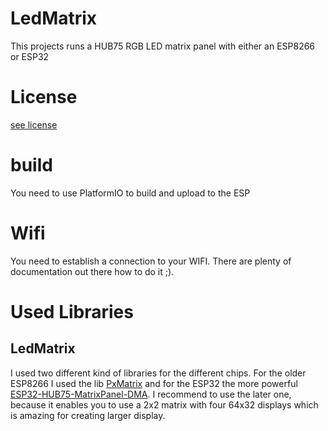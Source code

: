 # LedMatrix
This projects runs a HUB75 RGB LED matrix panel with either an ESP8266 or ESP32

# License
[see license](LICENSE.txt)

# build
You need to use PlatformIO to build and upload to the ESP

# Wifi
You need to establish a connection to your WIFI. There are plenty of documentation out there how to do it ;).

# Used Libraries
## LedMatrix
I used two different kind of libraries for the different chips. For the older ESP8266 I used the lib [PxMatrix](https://github.com/2dom/PxMatrix) and for the ESP32 the more powerful [ESP32-HUB75-MatrixPanel-DMA](https://github.com/mrfaptastic/ESP32-HUB75-MatrixPanel-DMA). I recommend to use the later one, because it enables you to use a 2x2 matrix with four 64x32 displays which is amazing for creating larger display. 

# 


